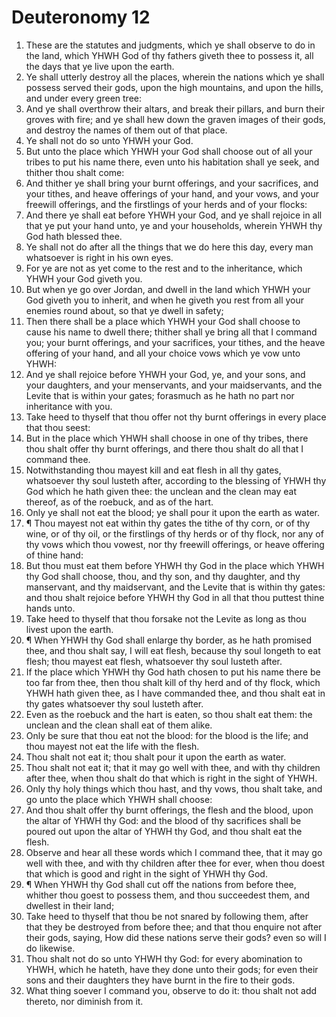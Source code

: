 ﻿# Deuteronomy 12
1. These are the statutes and judgments, which ye shall observe to do in the land, which YHWH God of thy fathers giveth thee to possess it, all the days that ye live upon the earth. 
2. Ye shall utterly destroy all the places, wherein the nations which ye shall possess served their gods, upon the high mountains, and upon the hills, and under every green tree: 
3. And ye shall overthrow their altars, and break their pillars, and burn their groves with fire; and ye shall hew down the graven images of their gods, and destroy the names of them out of that place. 
4. Ye shall not do so unto YHWH your God. 
5. But unto the place which YHWH your God shall choose out of all your tribes to put his name there, even unto his habitation shall ye seek, and thither thou shalt come: 
6. And thither ye shall bring your burnt offerings, and your sacrifices, and your tithes, and heave offerings of your hand, and your vows, and your freewill offerings, and the firstlings of your herds and of your flocks: 
7. And there ye shall eat before YHWH your God, and ye shall rejoice in all that ye put your hand unto, ye and your households, wherein YHWH thy God hath blessed thee. 
8. Ye shall not do after all the things that we do here this day, every man whatsoever is right in his own eyes. 
9. For ye are not as yet come to the rest and to the inheritance, which YHWH your God giveth you. 
10. But when ye go over Jordan, and dwell in the land which YHWH your God giveth you to inherit, and when he giveth you rest from all your enemies round about, so that ye dwell in safety; 
11. Then there shall be a place which YHWH your God shall choose to cause his name to dwell there; thither shall ye bring all that I command you; your burnt offerings, and your sacrifices, your tithes, and the heave offering of your hand, and all your choice vows which ye vow unto YHWH: 
12. And ye shall rejoice before YHWH your God, ye, and your sons, and your daughters, and your menservants, and your maidservants, and the Levite that is within your gates; forasmuch as he hath no part nor inheritance with you. 
13. Take heed to thyself that thou offer not thy burnt offerings in every place that thou seest: 
14. But in the place which YHWH shall choose in one of thy tribes, there thou shalt offer thy burnt offerings, and there thou shalt do all that I command thee. 
15. Notwithstanding thou mayest kill and eat flesh in all thy gates, whatsoever thy soul lusteth after, according to the blessing of YHWH thy God which he hath given thee: the unclean and the clean may eat thereof, as of the roebuck, and as of the hart. 
16. Only ye shall not eat the blood; ye shall pour it upon the earth as water. 
17. ¶ Thou mayest not eat within thy gates the tithe of thy corn, or of thy wine, or of thy oil, or the firstlings of thy herds or of thy flock, nor any of thy vows which thou vowest, nor thy freewill offerings, or heave offering of thine hand: 
18. But thou must eat them before YHWH thy God in the place which YHWH thy God shall choose, thou, and thy son, and thy daughter, and thy manservant, and thy maidservant, and the Levite that is within thy gates: and thou shalt rejoice before YHWH thy God in all that thou puttest thine hands unto. 
19. Take heed to thyself that thou forsake not the Levite as long as thou livest upon the earth. 
20. ¶ When YHWH thy God shall enlarge thy border, as he hath promised thee, and thou shalt say, I will eat flesh, because thy soul longeth to eat flesh; thou mayest eat flesh, whatsoever thy soul lusteth after. 
21. If the place which YHWH thy God hath chosen to put his name there be too far from thee, then thou shalt kill of thy herd and of thy flock, which YHWH hath given thee, as I have commanded thee, and thou shalt eat in thy gates whatsoever thy soul lusteth after. 
22. Even as the roebuck and the hart is eaten, so thou shalt eat them: the unclean and the clean shall eat of them alike. 
23. Only be sure that thou eat not the blood: for the blood is the life; and thou mayest not eat the life with the flesh. 
24. Thou shalt not eat it; thou shalt pour it upon the earth as water. 
25. Thou shalt not eat it; that it may go well with thee, and with thy children after thee, when thou shalt do that which is right in the sight of YHWH. 
26. Only thy holy things which thou hast, and thy vows, thou shalt take, and go unto the place which YHWH shall choose: 
27. And thou shalt offer thy burnt offerings, the flesh and the blood, upon the altar of YHWH thy God: and the blood of thy sacrifices shall be poured out upon the altar of YHWH thy God, and thou shalt eat the flesh. 
28. Observe and hear all these words which I command thee, that it may go well with thee, and with thy children after thee for ever, when thou doest that which is good and right in the sight of YHWH thy God. 
29. ¶ When YHWH thy God shall cut off the nations from before thee, whither thou goest to possess them, and thou succeedest them, and dwellest in their land; 
30. Take heed to thyself that thou be not snared by following them, after that they be destroyed from before thee; and that thou enquire not after their gods, saying, How did these nations serve their gods? even so will I do likewise. 
31. Thou shalt not do so unto YHWH thy God: for every abomination to YHWH, which he hateth, have they done unto their gods; for even their sons and their daughters they have burnt in the fire to their gods. 
32. What thing soever I command you, observe to do it: thou shalt not add thereto, nor diminish from it. 
